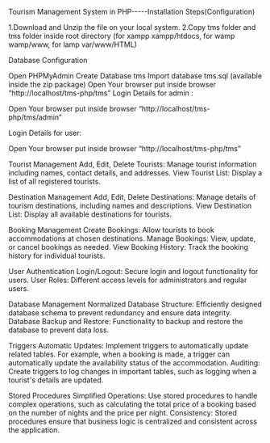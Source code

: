Tourism Management System in PHP-----Installation Steps(Configuration)

1.Download and Unzip the file on your local system.
2.Copy tms folder and tms folder inside root directory (for xampp xampp/htdocs, for wamp wamp/www, for lamp var/www/HTML)

Database Configuration

Open PHPMyAdmin
Create Database tms
Import database tms.sql (available inside the zip package)
Open Your browser put inside browser “http://localhost/tms-php/tms”
Login Details for admin : 

Open Your browser put inside browser “http://localhost/tms-php/tms/admin”

Login Details for user: 

Open Your browser put inside browser “http://localhost/tms-php/tms”

Tourist Management
Add, Edit, Delete Tourists: Manage tourist information including names, contact details, and addresses.
View Tourist List: Display a list of all registered tourists.

Destination Management
Add, Edit, Delete Destinations: Manage details of tourism destinations, including names and descriptions.
View Destination List: Display all available destinations for tourists.

Booking Management
Create Bookings: Allow tourists to book accommodations at chosen destinations.
Manage Bookings: View, update, or cancel bookings as needed.
View Booking History: Track the booking history for individual tourists.

User Authentication
Login/Logout: Secure login and logout functionality for users.
User Roles: Different access levels for administrators and regular users.

Database Management
Normalized Database Structure: Efficiently designed database schema to prevent redundancy and ensure data integrity.
Database Backup and Restore: Functionality to backup and restore the database to prevent data loss.

Triggers
Automatic Updates: Implement triggers to automatically update related tables. For example, when a booking is made, a trigger can automatically update the availability status of the accommodation.
Auditing: Create triggers to log changes in important tables, such as logging when a tourist's details are updated.

Stored Procedures
Simplified Operations: Use stored procedures to handle complex operations, such as calculating the total price of a booking based on the number of nights and the price per night.
Consistency: Stored procedures ensure that business logic is centralized and consistent across the application.